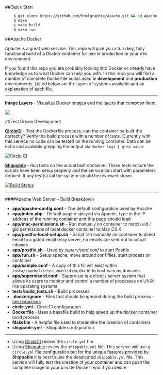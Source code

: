 ##Quick Start
```bash
	$ git clone https://github.com/htmlgraphic/Apache.git && cd Apache
	$ make
	$ make build
	$ make run
```

##Apache Docker

Apache is a great web service. This repo will give you a turn key, fully functional build of a Docker container for use in production or your dev environment.


If you found this repo you are probably looking into Docker or already have knowledge as to what Docker can help you with. In this repo you will find a number of complete Dockerfile builds used in **development** and **production** environments. Listed below are the types of systems available and an explanation of each file. 

---


**[Image Layers](https://imagelayers.io/?images=htmlgraphic/apache:latest)** -  Visualize Docker images and the layers that compose them.

[![](https://badge.imagelayers.io/htmlgraphic/apache:latest.svg)](https://imagelayers.io/?images=htmlgraphic/apache:latest 'Get your own badge on imagelayers.io')



##Test Driven Development

**[CircleCI](https://circleci.com/gh/htmlgraphic/Postfix)** - Test the Dockerfile process, can the container be built the correctly? Verify the build process with a number of tests. Currently with this service no code can be tested on the running container. Data can be echo and available grepping the output via `docker logs | grep value`

[![Circle CI](https://circleci.com/gh/htmlgraphic/Apache/tree/master.svg?style=svg&circle-token=6f8463477c38cc56c01834f54deaaac355916654)](https://circleci.com/gh/htmlgraphic/Apache/tree/master)


**[Shippable](https://shippable.com)** - Run tests on the actual built container. These tests ensure the scripts have been setup properly and the service can start with parameters defined. If any test(s) fail the system should be reviewed closer.

[![Build Status](https://api.shippable.com/projects/54cf015b5ab6cc13528a7b6a/badge?branchName=master)](https://app.shippable.com/projects/54cf015b5ab6cc13528a7b6a/builds/latest)

---

####Apache Web Server - Build Breakdown
* **app/apache-config.conf** - The default configuration used by Apache
* **app/index.php** - Default page displayed via Apache, type in the IP address of the running container and this page should load
* **app/mac-permissions.sh** - Run manually on container to match uid / gid permissions of local docker container to Mac OS X
* **app/postfix-local-setup.sh** - Script ran manually on container to direct email to a gated email relay server, no emails are sent out to actual inboxes
* **app/postfix.sh** - Used by *supervisord.conf* to start Postfix
* **app/run.sh** - Setup apache, move around conf files, start process on container
* **app/sample.conf** - A copy of this fill will exist within `/data/apache2/sites-enabled` duplicate to host various domains
* **app/supervisord.conf** - Supervisor is a client / server system that allows its users to monitor and control a number of processes on UNIX-like operating systems
* **tests/build_tests.sh** - Build processes
* **.dockerignore** - Files that should be ignored during the build process - [best practices](https://docs.docker.com/articles/dockerfile_best-practices/#use-a-dockerignore-file)
* **circle.yml** - CircleCI configuration
* **Dockerfile** - Uses a basefile build to help speed up the docker container build process
* **Makefile** - A helpful file used to streamline the creation of containers
* **shippable.yml** - Shippable configuration

---

* Using [CircleCI](https://circleci.com/gh/htmlgraphic/Docker) review the `circle.yml` file. 
* Using [Shippable](http://shippable.com) review the `shippable.yml` file. This service will use a `circle.yml` file configuration but for the unique features provided by **Shippable** it is best to use the deadicated `shippable.yml` file. This service will fully test the creation of your container and can push the complete image to your private Docker repo if you desire.
